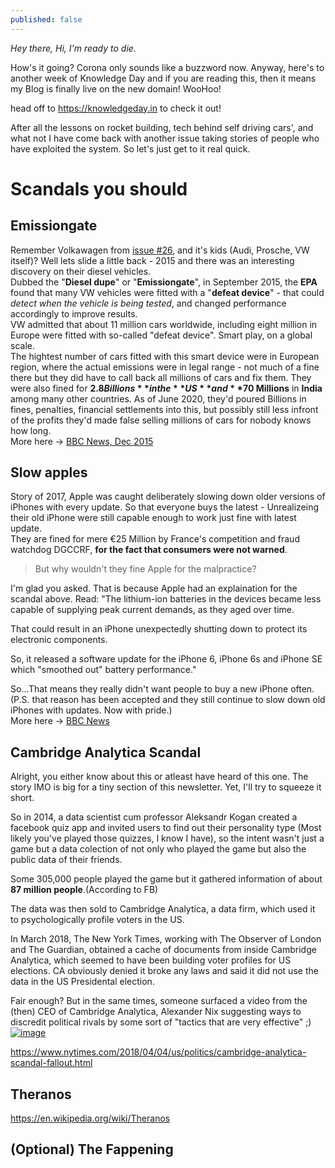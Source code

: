 ```yaml
---
published: false
---
```

*Hey there, Hi, I'm ready to die.*

How's it going? Corona only sounds like a buzzword now. Anyway, here's to another week of Knowledge Day and if you are reading this, then it means my Blog is finally live on the new domain! WooHoo!

head off to <https://knowledgeday.in> to check it out!

After all the lessons on rocket building, tech behind self driving cars', and what not I have come back with another issue taking stories of people who have exploited the system. So let's just get to it real quick.

# Scandals you should 
## Emissiongate
Remember Volkawagen from [issue #26](), and it's kids (Audi, Prosche, VW itself)? Well lets slide a little back - 2015 and there was an interesting discovery on their diesel vehicles.  
Dubbed the "**Diesel dupe**" or "**Emissiongate**", in September 2015, the **EPA** found that many VW vehicles were fitted with a "**defeat device**" - that could _detect when the vehicle is being tested_, and changed performance accordingly to improve results.  
VW admitted that about 11 million cars worldwide, including eight million in Europe were fitted with so-called "defeat device". Smart play, on a global scale.  
The hightest number of cars fitted with this smart device were in European region, where the actual emissions were in legal range - not much of a fine there but they did have to call back all millions of cars and fix them. 
They were also fined for **$2.8 Billions** in the **US** and **$70 Millions** in **India** among many other countries.
As of June 2020, they'd poured Billions in fines, penalties, financial settlements into this, but possibly still less infront of the profits they'd made false selling millions of cars for nobody knows how long.  
More here -> [BBC News, Dec 2015](https://www.bbc.com/news/business-34324772)
 
## Slow apples
Story of 2017, Apple was caught deliberately slowing down older versions of iPhones with every update. So that everyone buys the latest - Unrealizeing their old iPhone were still capable enough to work just fine with latest update.  
They are fined for mere €25 Million by France's competition and fraud watchdog DGCCRF, **for the fact that consumers were not warned**.  

> But why wouldn't they fine Apple for the malpractice?  

I'm glad you asked. That is because Apple had an explaination for the scandal above. Read: "The lithium-ion batteries in the devices became less capable of supplying peak current demands, as they aged over time.  

That could result in an iPhone unexpectedly shutting down to protect its electronic components.

So, it released a software update for the iPhone 6, iPhone 6s and iPhone SE which "smoothed out" battery performance."

So...That means they really didn't want people to buy a new iPhone often.  
(P.S. that reason has been accepted and they still continue to slow down old iPhones with updates. Now with pride.)   
More here -> [BBC News](https://www.bbc.com/news/technology-51413724#:~:text=Apple%20has%20been%20fined%2025,said%20consumers%20were%20not%20warned)

## Cambridge Analytica Scandal
Alright, you either know about this or atleast have heard of this one. The story IMO is big for a tiny section of this newsletter. Yet, I'll try to squeeze it short.

So in 2014, a data scientist cum professor Aleksandr Kogan created a facebook quiz app and invited users to find out their personality type (Most likely you've played those quizzes, I know I have), so the intent wasn't just a game but a data colection of not only who played the game but also the public data of their friends.  

Some 305,000 people played the game but it gathered information of about **87 million people**.(According to FB)   

The data was then sold to Cambridge Analytica, a data firm, which used it to psychologically profile voters in the US.  

In March 2018, The New York Times, working with The Observer of London and The Guardian, obtained a cache of documents from inside Cambridge Analytica, which seemed to have been building voter profiles for US elections. CA obviously denied it broke any laws and said it did not use the data in the US Presidental election.  

Fair enough? But in the same times, someone surfaced a video from the (then) CEO of Cambridge Analytica, Alexander Nix suggesting ways to discredit political rivals by some sort of "tactics that are very effective" ;)  
[![image](https://ichef.bbci.co.uk/news/800/cpsprodpb/CA9C/production/_100486815_gettyimages-79493977.jpg)](https://www.bbc.com/news/av/embed/p061p7bd/43465968)


https://www.nytimes.com/2018/04/04/us/politics/cambridge-analytica-scandal-fallout.html

## Theranos
https://en.wikipedia.org/wiki/Theranos
## (Optional) The Fappening
